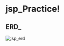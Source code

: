 # jsp_Practice!


## ERD_

![jsp_erd](https://user-images.githubusercontent.com/108961843/227095351-310d8e54-4c70-4ae7-83bc-7ca2c1666471.png)
